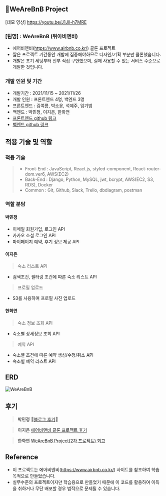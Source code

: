 ## 🏡WeAreBnB Project

[데모 영상] https://youtu.be/J1Jll-h7MRE

### [팀명] : WeAreBnB (위아비엔비)

- 에어비엔비(https://www.airbnb.co.kr/) 클론 프로젝트
- 짧은 프로젝트 기간동안 개발에 집중해야하므로 디자인/기획 부분만 클론했습니다.
- 개발은 초기 세팅부터 전부 직접 구현했으며, 실제 사용할 수 있는 서비스 수준으로 개발한 것입니다.

### 개발 인원 및 기간

- 개발기간 : 2021/11/15 ~ 2021/11/26
- 개발 인원 : 프론트엔드 4명, 백엔드 3명
- 프론트엔드 : 김여름, 박소윤, 석예주, 임기범
- 백엔드 : 박민정, 이지은, 한화연
- [프론트엔드 github 링크](https://github.com/wecode-bootcamp-korea/26-2nd-WeAreBnB-frontend.git)
- [백엔드 github 링크](https://github.com/wecode-bootcamp-korea/26-2nd-WeAreBnB-backend.git)
  <br>

## 적용 기술 및 역할

### 적용 기술

> - Front-End : JavaScript, React.js, styled-component, React-router-dom.ver6, AWS(EC2)
> - Back-End : Django, Python, MySQL, jwt, bcrypt, AWS(EC2, S3, RDS), Docker
> - Common : Git, Github, Slack, Trello, dbdiagram, postman

### 역할 분담

#### 박민정

- 이메일 회원가입, 로그인 API
- 카카오 소셜 로그인 API
- 마이페이지 예약, 후기 정보 제공 API

#### 이지은

> 숙소 리스트 API
- 검색조건, 필터링 조건에 따른 숙소 리스트 API
> 프로필 업로드
- S3를 사용하여 프로필 사진 업로드

#### 한화연

> 숙소 정보 조회 API
- 숙소별 상세정보 조회 API
> 예약 API
- 숙소별 조건에 따른 예약 생성/수정/취소 API
- 숙소별 예약 리스트 API

## ERD

![WeAreBnB](https://user-images.githubusercontent.com/89597066/144699950-207656de-0ec4-4a9d-a606-b189a052ad97.png)

## 후기

> **박민정** 🙊[블로그 후기](https://velog.io/@doniminp/PROJECT-WeAreBnB-%ED%9B%84%EA%B8%B0)🙈

> **이지은** [에어비앤비 클론 프로젝트 후기](https://jeleedev.tistory.com/168)

> **한화연** [WeAreBnB Project(2차 프로젝트) 회고](https://velog.io/@hanasmile/TIL-28.-WeAreBnB-Project2%EC%B0%A8-%ED%94%84%EB%A1%9C%EC%A0%9D%ED%8A%B8-%ED%9A%8C%EA%B3%A0)

## Reference

- 이 프로젝트는 에어비엔비(https://www.airbnb.co.kr/) 사이트를 참조하여 학습목적으로 만들었습니다.
- 실무수준의 프로젝트이지만 학습용으로 만들었기 때문에 이 코드를 활용하여 이득을 취하거나 무단 배포할 경우 법적으로 문제될 수 있습니다.
